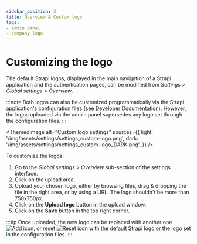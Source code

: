 ```yaml
---
sidebar_position: 3
title: Overview & Custom logo
tags:
- admin panel
- company logo
---
```


# Customizing the logo

The default Strapi logos, displayed in the main navigation of a Strapi application and the authentication pages, can be modified from <Icon name="gear-six" /> *Settings > Global settings > Overview*.

:::note
Both logos can also be customized programmatically via the Strapi application's configuration files (see [Developer Documentation](/dev-docs/admin-panel-customization/options#logos)). However, the logos uploaded via the admin panel supersedes any logo set through the configuration files.
:::

<ThemedImage
  alt="Custom logo settings"
  sources={{
    light: '/img/assets/settings/settings_custom-logo.png',
    dark: '/img/assets/settings/settings_custom-logo_DARK.png',
  }}
/>

To customize the logos:

1. Go to the *Global settings > Overview* sub-section of the settings interface.
2. Click on the upload area.
3. Upload your chosen logo, either by browsing files, drag & dropping the file in the right area, or by using a URL. The logo shouldn't be more than 750x750px. 
4. Click on the **Upload logo** button in the upload window.
5. Click on the **Save** button in the top right corner.

:::tip
Once uploaded, the new logo can be replaced with another one ![Add icon](/img/assets/icons/v5/Plus.svg), or reset ![Reset icon](/img/assets/icons/v5/ArrowClockwise.svg) with the default Strapi logo or the logo set in the configuration files.
:::
